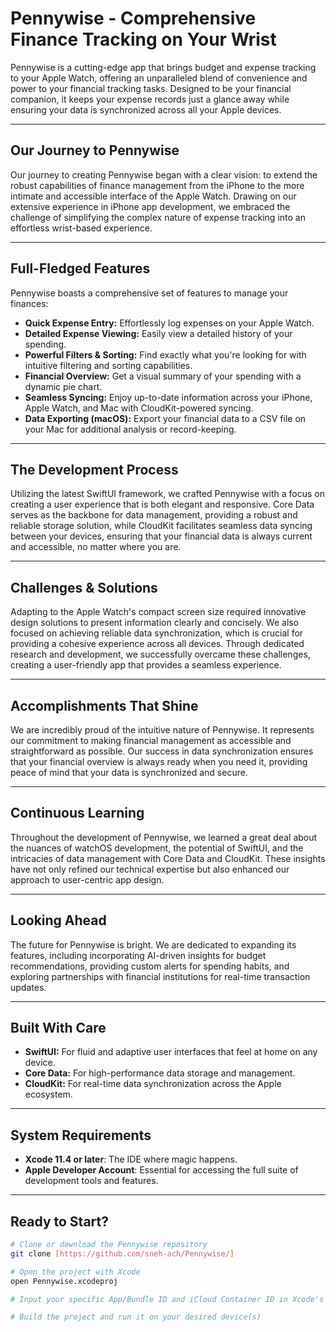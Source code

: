 # Pennywise - Comprehensive Finance Tracking on Your Wrist
Pennywise is a cutting-edge app that brings budget and expense tracking to your Apple Watch, offering an unparalleled blend of convenience and power to your financial tracking tasks. Designed to be your financial companion, it keeps your expense records just a glance away while ensuring your data is synchronized across all your Apple devices.

---

## Our Journey to Pennywise
Our journey to creating Pennywise began with a clear vision: to extend the robust capabilities of finance management from the iPhone to the more intimate and accessible interface of the Apple Watch. Drawing on our extensive experience in iPhone app development, we embraced the challenge of simplifying the complex nature of expense tracking into an effortless wrist-based experience.

---

## Full-Fledged Features
Pennywise boasts a comprehensive set of features to manage your finances:

- **Quick Expense Entry:** Effortlessly log expenses on your Apple Watch.
- **Detailed Expense Viewing:** Easily view a detailed history of your spending.
- **Powerful Filters & Sorting:** Find exactly what you're looking for with intuitive filtering and sorting capabilities.
- **Financial Overview:** Get a visual summary of your spending with a dynamic pie chart.
- **Seamless Syncing:** Enjoy up-to-date information across your iPhone, Apple Watch, and Mac with CloudKit-powered syncing.
- **Data Exporting (macOS):** Export your financial data to a CSV file on your Mac for additional analysis or record-keeping.

---

## The Development Process

Utilizing the latest SwiftUI framework, we crafted Pennywise with a focus on creating a user experience that is both elegant and responsive. Core Data serves as the backbone for data management, providing a robust and reliable storage solution, while CloudKit facilitates seamless data syncing between your devices, ensuring that your financial data is always current and accessible, no matter where you are.

---

## Challenges & Solutions

Adapting to the Apple Watch's compact screen size required innovative design solutions to present information clearly and concisely. We also focused on achieving reliable data synchronization, which is crucial for providing a cohesive experience across all devices. Through dedicated research and development, we successfully overcame these challenges, creating a user-friendly app that provides a seamless experience.

---

## Accomplishments That Shine

We are incredibly proud of the intuitive nature of Pennywise. It represents our commitment to making financial management as accessible and straightforward as possible. Our success in data synchronization ensures that your financial overview is always ready when you need it, providing peace of mind that your data is synchronized and secure.

---

## Continuous Learning

Throughout the development of Pennywise, we learned a great deal about the nuances of watchOS development, the potential of SwiftUI, and the intricacies of data management with Core Data and CloudKit. These insights have not only refined our technical expertise but also enhanced our approach to user-centric app design.

---

## Looking Ahead

The future for Pennywise is bright. We are dedicated to expanding its features, including incorporating AI-driven insights for budget recommendations, providing custom alerts for spending habits, and exploring partnerships with financial institutions for real-time transaction updates.

---

## Built With Care

- **SwiftUI:** For fluid and adaptive user interfaces that feel at home on any device.
- **Core Data:** For high-performance data storage and management.
- **CloudKit:** For real-time data synchronization across the Apple ecosystem.

---

## System Requirements

- **Xcode 11.4 or later**: The IDE where magic happens.
- **Apple Developer Account**: Essential for accessing the full suite of development tools and features.
  
 ---

## Ready to Start?

```bash
# Clone or download the Pennywise repository
git clone [https://github.com/sneh-ach/Pennywise/]

# Open the project with Xcode
open Pennywise.xcodeproj

# Input your specific App/Bundle ID and iCloud Container ID in Xcode's project settings

# Build the project and run it on your desired device(s)


